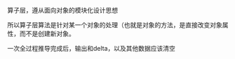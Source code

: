 算子层，遵从面向对象的模块化设计思想

所以算子层算法是针对某一个对象的处理（也就是对象的方法，是直接改变对象属性，而不是创建新对象。


一次全过程推导完成后，输出和delta，以及其他数据应该清空
